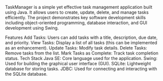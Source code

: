 
TaskManager is a simple yet effective task management application built using Java. It allows users to create, update, delete, and manage tasks efficiently. The project demonstrates key software development skills including object-oriented programming, database interaction, and GUI development using Swing.

Features
Add Tasks: Users can add tasks with a title, description, due date, and priority.
View Tasks: Display a list of all tasks (this can be implemented as an enhancement).
Update Tasks: Modify task details.
Delete Tasks: Remove tasks from the list.
Mark Tasks as Complete: Track task completion status.
Tech Stack
Java SE: Core language used for the application.
Swing: Used for building the graphical user interface (GUI).
SQLite: Lightweight database for storing tasks.
JDBC: Used for connecting and interacting with the SQLite database.
